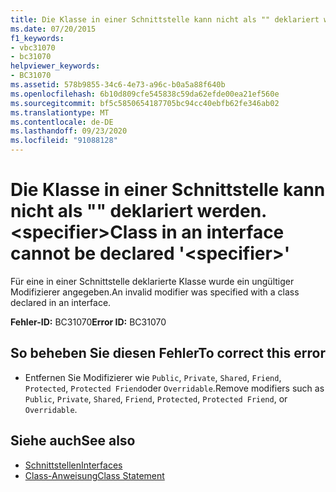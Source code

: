 ```yaml
---
title: Die Klasse in einer Schnittstelle kann nicht als "" deklariert werden. <specifier>
ms.date: 07/20/2015
f1_keywords:
- vbc31070
- bc31070
helpviewer_keywords:
- BC31070
ms.assetid: 578b9855-34c6-4e73-a96c-b0a5a88f640b
ms.openlocfilehash: 6b10d809cfe545838c59da62efde00ea21ef560e
ms.sourcegitcommit: bf5c5850654187705bc94cc40ebfb62fe346ab02
ms.translationtype: MT
ms.contentlocale: de-DE
ms.lasthandoff: 09/23/2020
ms.locfileid: "91088128"
---
```

# <a name="class-in-an-interface-cannot-be-declared-specifier"></a><span data-ttu-id="1ae6a-102">Die Klasse in einer Schnittstelle kann nicht als "" deklariert werden. \<specifier></span><span class="sxs-lookup"><span data-stu-id="1ae6a-102">Class in an interface cannot be declared '\<specifier>'</span></span>

<span data-ttu-id="1ae6a-103">Für eine in einer Schnittstelle deklarierte Klasse wurde ein ungültiger Modifizierer angegeben.</span><span class="sxs-lookup"><span data-stu-id="1ae6a-103">An invalid modifier was specified with a class declared in an interface.</span></span>  
  
 <span data-ttu-id="1ae6a-104">**Fehler-ID:** BC31070</span><span class="sxs-lookup"><span data-stu-id="1ae6a-104">**Error ID:** BC31070</span></span>  
  
## <a name="to-correct-this-error"></a><span data-ttu-id="1ae6a-105">So beheben Sie diesen Fehler</span><span class="sxs-lookup"><span data-stu-id="1ae6a-105">To correct this error</span></span>  
  
- <span data-ttu-id="1ae6a-106">Entfernen Sie Modifizierer wie `Public`, `Private`, `Shared`, `Friend`, `Protected`, `Protected Friend`oder `Overridable`.</span><span class="sxs-lookup"><span data-stu-id="1ae6a-106">Remove modifiers such as `Public`, `Private`, `Shared`, `Friend`, `Protected`, `Protected Friend`, or `Overridable`.</span></span>  
  
## <a name="see-also"></a><span data-ttu-id="1ae6a-107">Siehe auch</span><span class="sxs-lookup"><span data-stu-id="1ae6a-107">See also</span></span>

- [<span data-ttu-id="1ae6a-108">Schnittstellen</span><span class="sxs-lookup"><span data-stu-id="1ae6a-108">Interfaces</span></span>](../programming-guide/language-features/interfaces/index.md)
- [<span data-ttu-id="1ae6a-109">Class-Anweisung</span><span class="sxs-lookup"><span data-stu-id="1ae6a-109">Class Statement</span></span>](../language-reference/statements/class-statement.md)
